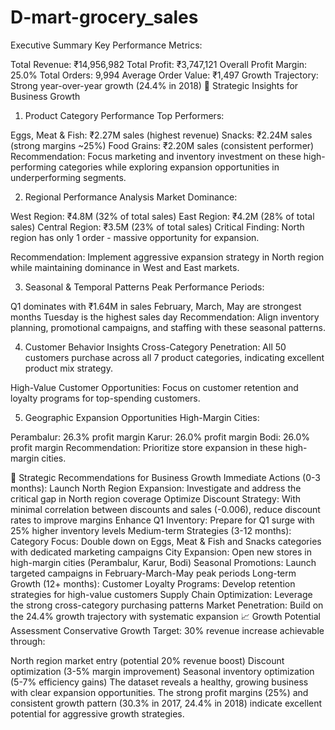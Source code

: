 # D-mart-grocery_sales

Executive Summary
Key Performance Metrics:

Total Revenue: ₹14,956,982
Total Profit: ₹3,747,121
Overall Profit Margin: 25.0%
Total Orders: 9,994
Average Order Value: ₹1,497
Growth Trajectory: Strong year-over-year growth (24.4% in 2018)
🎯 Strategic Insights for Business Growth
1. Product Category Performance
Top Performers:

Eggs, Meat & Fish: ₹2.27M sales (highest revenue)
Snacks: ₹2.24M sales (strong margins ~25%)
Food Grains: ₹2.20M sales (consistent performer)
Recommendation: Focus marketing and inventory investment on these high-performing categories while exploring expansion opportunities in underperforming segments.

2. Regional Performance Analysis
Market Dominance:

West Region: ₹4.8M (32% of total sales)
East Region: ₹4.2M (28% of total sales)
Central Region: ₹3.5M (23% of total sales)
Critical Finding: North region has only 1 order - massive opportunity for expansion.

Recommendation: Implement aggressive expansion strategy in North region while maintaining dominance in West and East markets.

3. Seasonal & Temporal Patterns
Peak Performance Periods:

Q1 dominates with ₹1.64M in sales
February, March, May are strongest months
Tuesday is the highest sales day
Recommendation: Align inventory planning, promotional campaigns, and staffing with these seasonal patterns.

4. Customer Behavior Insights
Cross-Category Penetration: All 50 customers purchase across all 7 product categories, indicating excellent product mix strategy.

High-Value Customer Opportunities: Focus on customer retention and loyalty programs for top-spending customers.

5. Geographic Expansion Opportunities
High-Margin Cities:

Perambalur: 26.3% profit margin
Karur: 26.0% profit margin
Bodi: 26.0% profit margin
Recommendation: Prioritize store expansion in these high-margin cities.

🚀 Strategic Recommendations for Business Growth
Immediate Actions (0-3 months):
Launch North Region Expansion: Investigate and address the critical gap in North region coverage
Optimize Discount Strategy: With minimal correlation between discounts and sales (-0.006), reduce discount rates to improve margins
Enhance Q1 Inventory: Prepare for Q1 surge with 25% higher inventory levels
Medium-term Strategies (3-12 months):
Category Focus: Double down on Eggs, Meat & Fish and Snacks categories with dedicated marketing campaigns
City Expansion: Open new stores in high-margin cities (Perambalur, Karur, Bodi)
Seasonal Promotions: Launch targeted campaigns in February-March-May peak periods
Long-term Growth (12+ months):
Customer Loyalty Programs: Develop retention strategies for high-value customers
Supply Chain Optimization: Leverage the strong cross-category purchasing patterns
Market Penetration: Build on the 24.4% growth trajectory with systematic expansion
📈 Growth Potential Assessment
Conservative Growth Target: 30% revenue increase achievable through:

North region market entry (potential 20% revenue boost)
Discount optimization (3-5% margin improvement)
Seasonal inventory optimization (5-7% efficiency gains)
The dataset reveals a healthy, growing business with clear expansion opportunities. The strong profit margins (25%) and consistent growth pattern (30.3% in 2017, 24.4% in 2018) indicate excellent potential for aggressive growth strategies.

